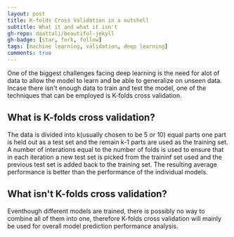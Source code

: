 ```yaml
---
layout: post
title: K-folds Cross Validation in a nutshell
subtitle: What it and what it isn't 
gh-repo: daattali/beautiful-jekyll
gh-badge: [star, fork, follow]
tags: [machine learning, validation, deep learning]
comments: true
---
```


One of the biggest challenges facing deep learning is the need for alot of data to allow the model to learn and be able to generalize on unseen data. Incase there isn't enough data to train and test the model, one of the techniques that can be employed is K-folds cross validation.

## What is K-folds cross validation?

The data is divided into k(usually chosen to be 5 or 10) equal parts
one part is held out as a test set and the remain k-1 parts are used as the training set.
A number of interations equal to the number of folds is used to ensure that in each iteration a new test set is picked from the traininf set used and the previous test set is added back to the training set.
The resulting average performance is better than the performance of the individual models.

## What isn't K-folds cross validation?

Eventhough different models are trained, there is possibly no way to combine all of them into one, therefore K-folds cross validation will mainly be used for overall model prediction performance analysis.
